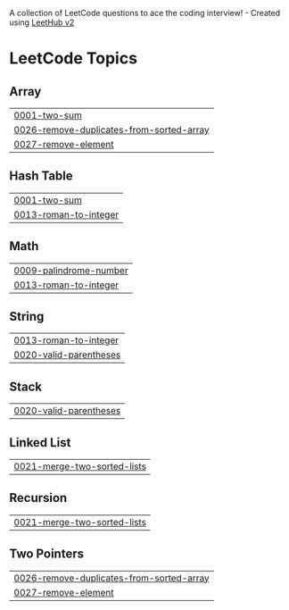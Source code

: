 A collection of LeetCode questions to ace the coding interview! - Created using [LeetHub v2](https://github.com/arunbhardwaj/LeetHub-2.0)
<!---LeetCode Topics Start-->
# LeetCode Topics
## Array
|  |
| ------- |
| [0001-two-sum](https://github.com/Tabbie254/Tabbie-Leetcode/tree/master/0001-two-sum) |
| [0026-remove-duplicates-from-sorted-array](https://github.com/Tabbie254/Tabbie-Leetcode/tree/master/0026-remove-duplicates-from-sorted-array) |
| [0027-remove-element](https://github.com/Tabbie254/Tabbie-Leetcode/tree/master/0027-remove-element) |
## Hash Table
|  |
| ------- |
| [0001-two-sum](https://github.com/Tabbie254/Tabbie-Leetcode/tree/master/0001-two-sum) |
| [0013-roman-to-integer](https://github.com/Tabbie254/Tabbie-Leetcode/tree/master/0013-roman-to-integer) |
## Math
|  |
| ------- |
| [0009-palindrome-number](https://github.com/Tabbie254/Tabbie-Leetcode/tree/master/0009-palindrome-number) |
| [0013-roman-to-integer](https://github.com/Tabbie254/Tabbie-Leetcode/tree/master/0013-roman-to-integer) |
## String
|  |
| ------- |
| [0013-roman-to-integer](https://github.com/Tabbie254/Tabbie-Leetcode/tree/master/0013-roman-to-integer) |
| [0020-valid-parentheses](https://github.com/Tabbie254/Tabbie-Leetcode/tree/master/0020-valid-parentheses) |
## Stack
|  |
| ------- |
| [0020-valid-parentheses](https://github.com/Tabbie254/Tabbie-Leetcode/tree/master/0020-valid-parentheses) |
## Linked List
|  |
| ------- |
| [0021-merge-two-sorted-lists](https://github.com/Tabbie254/Tabbie-Leetcode/tree/master/0021-merge-two-sorted-lists) |
## Recursion
|  |
| ------- |
| [0021-merge-two-sorted-lists](https://github.com/Tabbie254/Tabbie-Leetcode/tree/master/0021-merge-two-sorted-lists) |
## Two Pointers
|  |
| ------- |
| [0026-remove-duplicates-from-sorted-array](https://github.com/Tabbie254/Tabbie-Leetcode/tree/master/0026-remove-duplicates-from-sorted-array) |
| [0027-remove-element](https://github.com/Tabbie254/Tabbie-Leetcode/tree/master/0027-remove-element) |
<!---LeetCode Topics End-->